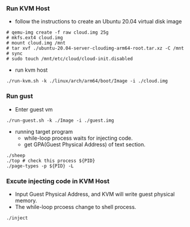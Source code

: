 ### Run KVM Host
* follow the instructions to create an Ubuntu 20.04 virtual disk image
```
# qemu-img create -f raw cloud.img 25g
# mkfs.ext4 cloud.img
# mount cloud.img /mnt
# tar xvf ./ubuntu-20.04-server-cloudimg-arm64-root.tar.xz -C /mnt
# sync
# sudo touch /mnt/etc/cloud/cloud-init.disabled
```
* run kvm host
```
./run-kvm.sh -k ./linux/arch/arm64/boot/Image -i ./cloud.img
```

### Run gust 
* Enter guest vm
```
./run-guest.sh -k ./Image -i ./guest.img
```
* running target program
    * while-loop process waits for injecting code.
    * get GPA(Guest Physical Address) of text section.
```
./sheep
./top # check this process ${PID}
./page-types -p ${PID} -L
```

### Excute injecting code in KVM Host
* Input Guest Physical Address, and KVM will write guest physical memory.
* The while-loop prcoess change to shell process.
```
./inject
```


